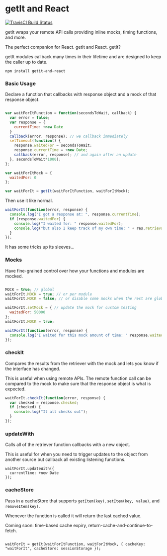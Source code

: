 getIt and React
===============

[![TravisCI Build Status](https://travis-ci.org/williamcotton/getit-and-react.svg)](https://travis-ci.org/williamcotton/getit-and-react)

getIt wraps your remote API calls providing inline mocks, timing functions, and more.
  
The perfect companion for React. getIt and React. getIt?
  
getIt modules callback many times in their lifetime and are designed to keep the caller up to date.

```npm install getit-and-react```

### Basic Usage

Declare a function that callbacks with response object and a mock of that response object.

```javascript

var waitForItFunction = function(secondsToWait, callback) {
  var error = false;
  var response = {
    currentTime: +new Date
  }
  callback(error, response); // we callback immediately
  setTimeout(function() {
    response.waitedFor = secondsToWait;
    response.currentTime = +new Date;
    callback(error, response); // and again after an update
  }, secondsToWait*1000);
};

var waitForItMock = {
  waitedFor: 0
};

var waitForIt = getIt(waitForItFunction, waitForItMock);
```

Then use it like normal.

```javascript
waitForIt(function(error, response) {
  console.log("I got a response at: ", response.currentTime);
  if (response.waitedFor) {
    console.log("I waited for: " response.waitedFor);
    console.log("but also I keep track of my own time: " + res.retrievalTime);
  }
});
```

It has some tricks up its sleeves...

### Mocks

Have fine-grained control over how your functions and modules are mocked.

```javascript

MOCK = true; // global
waitForIt.MOCK = true; // or per module
waitForIt.MOCK = false; // or disable some mocks when the rest are global

waitForIt.setMock = { // update the mock for custom testing
  waitedFor: 50000
};
waitForIt.MOCK = true;

waitForIt(function(error, response) {
  console.log("I waited for this mock amount of time: " response.waitedFor);
});

```

### checkIt

Compares the results from the retriever with the mock and lets you know if the interface has changed.

This is useful when using remote APIs. The remote function call can be compared to the mock to make sure that the response object is what is expected.

```javascript
waitForIt.checkIt(function(error, response) {
  var checked = response.checked;
  if (checked) {
    console.log("It all checks out");
  }
});
```

### updateWith

Calls all of the retriever function callbacks with a new object.

This is useful for when you need to trigger updates to the object from another source but callback all existing listening functions.

```javacript
waitForIt.updateWith({
  currentTime: +new Date
});
```

### cacheStore

Pass in a cacheStore that supports ```getItem(key)```, ```setItem(key, value)```, and ```removeItem(key)```.

Whenever the function is called it will return the last cached value.

Coming soon: time-based cache expiry, return-cache-and-continue-to-fetch.

```javacript

waitForIt = getIt(waitForItFunction, waitForItMock, { cacheKey: "waitForIt", cacheStore: sessionStorage });

```
